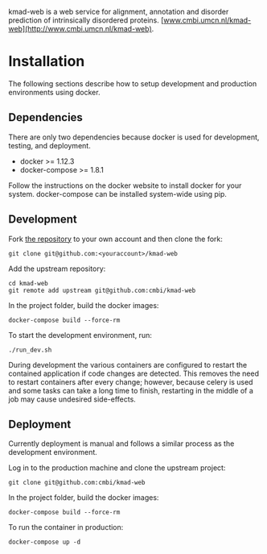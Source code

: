 kmad-web is a web service for alignment, annotation and disorder prediction
of intrinsically disordered proteins.
[www.cmbi.umcn.nl/kmad-web](http://www.cmbi.umcn.nl/kmad-web).

# Installation

The following sections describe how to setup development and production
environments using docker.

## Dependencies

There are only two dependencies because docker is used for development,
testing, and deployment.

* docker >= 1.12.3
* docker-compose >= 1.8.1

Follow the instructions on the docker website to install docker for your
system. docker-compose can be installed system-wide using pip.

## Development

Fork [the repository](https://github.com/cmbi/kmad-web) to your own account
and then clone the fork:

    git clone git@github.com:<youraccount>/kmad-web

Add the upstream repository:

    cd kmad-web
    git remote add upstream git@github.com:cmbi/kmad-web

In the project folder, build the docker images:

    docker-compose build --force-rm

To start the development environment, run:

    ./run_dev.sh

During development the various containers are configured to restart the
contained application if code changes are detected. This removes the need to
restart containers after every change; however, because celery is used and some
tasks can take a long time to finish, restarting in the middle of a job may
cause undesired side-effects.

## Deployment

Currently deployment is manual and follows a similar process as the development
environment.

Log in to the production machine and clone the upstream project:

    git clone git@github.com:cmbi/kmad-web


In the project folder, build the docker images:

    docker-compose build --force-rm

To run the container in production:

    docker-compose up -d
